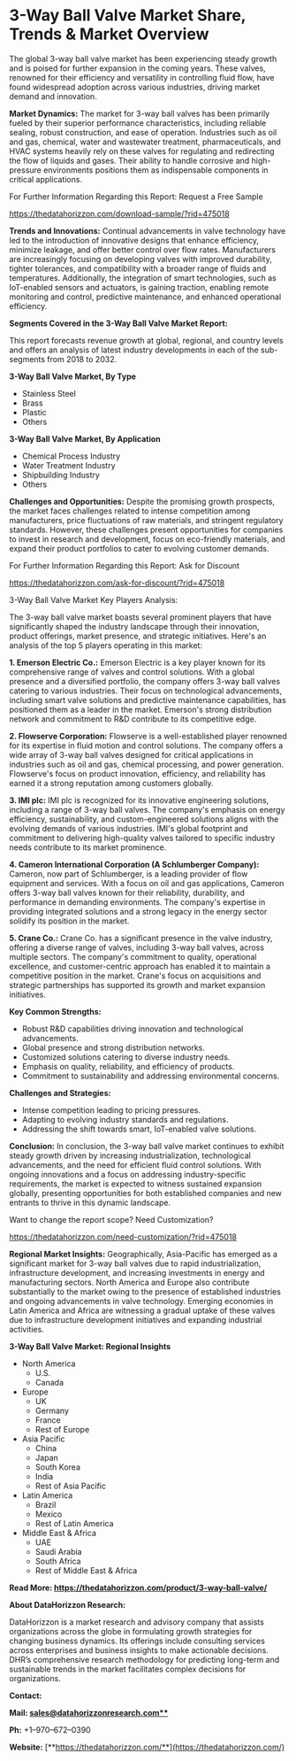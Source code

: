 ﻿# **3-Way Ball Valve Market Share, Trends & Market Overview**
The global 3-way ball valve market has been experiencing steady growth and is poised for further expansion in the coming years. These valves, renowned for their efficiency and versatility in controlling fluid flow, have found widespread adoption across various industries, driving market demand and innovation.

**Market Dynamics:** The market for 3-way ball valves has been primarily fueled by their superior performance characteristics, including reliable sealing, robust construction, and ease of operation. Industries such as oil and gas, chemical, water and wastewater treatment, pharmaceuticals, and HVAC systems heavily rely on these valves for regulating and redirecting the flow of liquids and gases. Their ability to handle corrosive and high-pressure environments positions them as indispensable components in critical applications.

For Further Information Regarding this Report: Request a Free Sample

<https://thedatahorizzon.com/download-sample/?rid=475018>

**Trends and Innovations:** Continual advancements in valve technology have led to the introduction of innovative designs that enhance efficiency, minimize leakage, and offer better control over flow rates. Manufacturers are increasingly focusing on developing valves with improved durability, tighter tolerances, and compatibility with a broader range of fluids and temperatures. Additionally, the integration of smart technologies, such as IoT-enabled sensors and actuators, is gaining traction, enabling remote monitoring and control, predictive maintenance, and enhanced operational efficiency.

**Segments Covered in the 3-Way Ball Valve Market Report:**

This report forecasts revenue growth at global, regional, and country levels and offers an analysis of latest industry developments in each of the sub-segments from 2018 to 2032.

**3-Way Ball Valve Market, By Type**

- Stainless Steel
- Brass
- Plastic
- Others

**3-Way Ball Valve Market, By Application**

- Chemical Process Industry
- Water Treatment Industry
- Shipbuilding Industry
- Others

**Challenges and Opportunities:** Despite the promising growth prospects, the market faces challenges related to intense competition among manufacturers, price fluctuations of raw materials, and stringent regulatory standards. However, these challenges present opportunities for companies to invest in research and development, focus on eco-friendly materials, and expand their product portfolios to cater to evolving customer demands.

For Further Information Regarding this Report: Ask for Discount

<https://thedatahorizzon.com/ask-for-discount/?rid=475018>

3-Way Ball Valve Market Key Players Analysis: 

The 3-way ball valve market boasts several prominent players that have significantly shaped the industry landscape through their innovation, product offerings, market presence, and strategic initiatives. Here's an analysis of the top 5 players operating in this market:

**1. Emerson Electric Co.:** Emerson Electric is a key player known for its comprehensive range of valves and control solutions. With a global presence and a diversified portfolio, the company offers 3-way ball valves catering to various industries. Their focus on technological advancements, including smart valve solutions and predictive maintenance capabilities, has positioned them as a leader in the market. Emerson's strong distribution network and commitment to R&D contribute to its competitive edge.

**2. Flowserve Corporation:** Flowserve is a well-established player renowned for its expertise in fluid motion and control solutions. The company offers a wide array of 3-way ball valves designed for critical applications in industries such as oil and gas, chemical processing, and power generation. Flowserve's focus on product innovation, efficiency, and reliability has earned it a strong reputation among customers globally.

**3. IMI plc:** IMI plc is recognized for its innovative engineering solutions, including a range of 3-way ball valves. The company's emphasis on energy efficiency, sustainability, and custom-engineered solutions aligns with the evolving demands of various industries. IMI's global footprint and commitment to delivering high-quality valves tailored to specific industry needs contribute to its market prominence.

**4. Cameron International Corporation (A Schlumberger Company):** Cameron, now part of Schlumberger, is a leading provider of flow equipment and services. With a focus on oil and gas applications, Cameron offers 3-way ball valves known for their reliability, durability, and performance in demanding environments. The company's expertise in providing integrated solutions and a strong legacy in the energy sector solidify its position in the market.

**5. Crane Co.:** Crane Co. has a significant presence in the valve industry, offering a diverse range of valves, including 3-way ball valves, across multiple sectors. The company's commitment to quality, operational excellence, and customer-centric approach has enabled it to maintain a competitive position in the market. Crane's focus on acquisitions and strategic partnerships has supported its growth and market expansion initiatives.

**Key Common Strengths:**

- Robust R&D capabilities driving innovation and technological advancements.
- Global presence and strong distribution networks.
- Customized solutions catering to diverse industry needs.
- Emphasis on quality, reliability, and efficiency of products.
- Commitment to sustainability and addressing environmental concerns.

**Challenges and Strategies:**

- Intense competition leading to pricing pressures.
- Adapting to evolving industry standards and regulations.
- Addressing the shift towards smart, IoT-enabled valve solutions.

**Conclusion:** In conclusion, the 3-way ball valve market continues to exhibit steady growth driven by increasing industrialization, technological advancements, and the need for efficient fluid control solutions. With ongoing innovations and a focus on addressing industry-specific requirements, the market is expected to witness sustained expansion globally, presenting opportunities for both established companies and new entrants to thrive in this dynamic landscape.

Want to change the report scope? Need Customization?

<https://thedatahorizzon.com/need-customization/?rid=475018>



**Regional Market Insights:** Geographically, Asia-Pacific has emerged as a significant market for 3-way ball valves due to rapid industrialization, infrastructure development, and increasing investments in energy and manufacturing sectors. North America and Europe also contribute substantially to the market owing to the presence of established industries and ongoing advancements in valve technology. Emerging economies in Latin America and Africa are witnessing a gradual uptake of these valves due to infrastructure development initiatives and expanding industrial activities.

**3-Way Ball Valve Market: Regional Insights**

- North America
  - U.S.
  - Canada
- Europe
  - UK
  - Germany
  - France
  - Rest of Europe
- Asia Pacific
  - China
  - Japan
  - South Korea
  - India
  - Rest of Asia Pacific
- Latin America
  - Brazil
  - Mexico
  - Rest of Latin America
- Middle East & Africa
  - UAE
  - Saudi Arabia
  - South Africa
  - Rest of Middle East & Africa

**Read More: https://thedatahorizzon.com/product/3-way-ball-valve/**

**About DataHorizzon Research:**

DataHorizzon is a market research and advisory company that assists organizations across the globe in formulating growth strategies for changing business dynamics. Its offerings include consulting services across enterprises and business insights to make actionable decisions. DHR’s comprehensive research methodology for predicting long-term and sustainable trends in the market facilitates complex decisions for organizations.

**Contact:**

**Mail: [sales@datahorizzonresearch.com**](mailto:sales@datahorizzonresearch.com)**

**Ph:** +1–970–672–0390

**Website:** [**https://thedatahorizzon.com/**](https://thedatahorizzon.com/)

